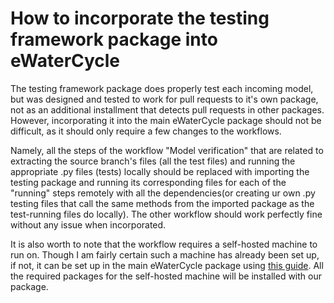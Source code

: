 ﻿
  

<h1>How to incorporate the testing framework package into eWaterCycle</h1>

The testing framework package does properly test each incoming model, but was designed and tested to work for pull requests to it's own package, not as an additional installment that detects pull requests in other packages. However, incorporating it into the main eWaterCycle package should not be difficult, as it should only require a few changes to the workflows. 

Namely, all the steps of the workflow "Model verification" that are related to extracting the source branch's files (all the test files) and running the appropriate .py files (tests) locally should be replaced with importing the testing package and running its corresponding files for each of the "running" steps remotely with all the dependencies(or creating ur own .py testing files that call the same methods from the imported package as the test-running files do locally). The other workflow should work perfectly fine without any issue when incorporated.

It is also worth to note that the workflow requires a self-hosted machine to run on. Though I am fairly certain such a machine has already been set up, if not, it can be set up in the main eWaterCycle package using [this guide](https://docs.github.com/en/enterprise-cloud@latest/actions/hosting-your-own-runners/managing-self-hosted-runners/adding-self-hosted-runners). All the required packages for the self-hosted machine will be installed with our package.




  
